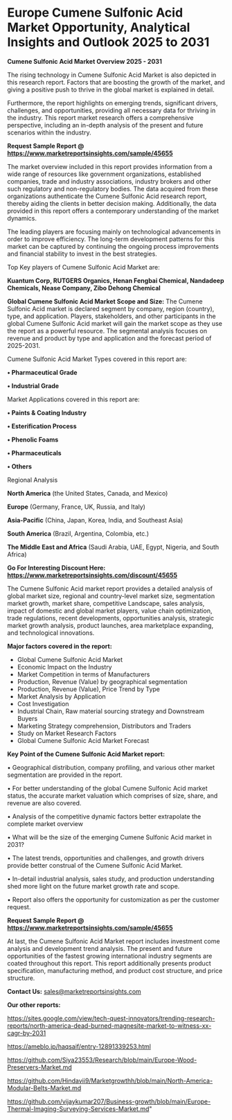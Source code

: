 # Europe Cumene Sulfonic Acid Market Opportunity, Analytical Insights and Outlook 2025 to 2031

<Strong> Cumene Sulfonic Acid Market Overview 2025 - 2031</strong>

The rising technology in Cumene Sulfonic Acid Market is also depicted in this research report. Factors that are boosting the growth of the market, and giving a positive push to thrive in the global market is explained in detail.

Furthermore, the report highlights on emerging trends, significant drivers, challenges, and opportunities, providing all necessary data for thriving in the industry. This report market research offers a comprehensive perspective, including an in-depth analysis of the present and future scenarios within the industry.

<strong>Request Sample Report @ <a href=https://www.marketreportsinsights.com/sample/45655>https://www.marketreportsinsights.com/sample/45655</a></strong>

The market overview included in this report provides information from a wide range of resources like government organizations, established companies, trade and industry associations, industry brokers and other such regulatory and non-regulatory bodies. The data acquired from these organizations authenticate the Cumene Sulfonic Acid research report, thereby aiding the clients in better decision making. Additionally, the data provided in this report offers a contemporary understanding of the market dynamics.

The leading players are focusing mainly on technological advancements in order to improve efficiency. The long-term development patterns for this market can be captured by continuing the ongoing process improvements and financial stability to invest in the best strategies.

Top Key players of Cumene Sulfonic Acid Market are:

<strong>Kuantum Corp, RUTGERS Organics, Henan Fengbai Chemical, Nandadeep Chemicals, Nease Company, Zibo Dehong Chemical</strong>

<strong><b>Global Cumene Sulfonic Acid Market Scope and Size:</b></strong>
The Cumene Sulfonic Acid market is declared segment by company, region (country), type, and application. Players, stakeholders, and other participants in the global Cumene Sulfonic Acid market will gain the market scope as they use the report as a powerful resource. The segmental analysis focuses on revenue and product by type and application and the forecast period of 2025-2031.

Cumene Sulfonic Acid Market Types covered in this report are:

<strong>•  Pharmaceutical Grade

•  Industrial Grade</strong>

Market Applications covered in this report are:

<strong>•  Paints & Coating Industry

•  Esterification Process

•  Phenolic Foams

•  Pharmaceuticals

•  Others</strong> 

Regional Analysis

<strong>North America</strong> (the United States, Canada, and Mexico)

<strong>Europe</strong> (Germany, France, UK, Russia, and Italy)

<strong>Asia-Pacific</strong> (China, Japan, Korea, India, and Southeast Asia)

<strong>South America</strong> (Brazil, Argentina, Colombia, etc.)

<strong>The Middle East and Africa</strong> (Saudi Arabia, UAE, Egypt, Nigeria, and South Africa)

<strong>Go For Interesting Discount Here: <a href=https://www.marketreportsinsights.com/discount/45655>https://www.marketreportsinsights.com/discount/45655</a></strong>

The Cumene Sulfonic Acid market report provides a detailed analysis of global market size, regional and country-level market size, segmentation market growth, market share, competitive Landscape, sales analysis, impact of domestic and global market players, value chain optimization, trade regulations, recent developments, opportunities analysis, strategic market growth analysis, product launches, area marketplace expanding, and technological innovations.

<strong><b>Major factors covered in the report:</b></strong>
<ul>
  <li>Global Cumene Sulfonic Acid Market </li>
  <li>Economic Impact on the Industry</li>
  <li>Market Competition in terms of Manufacturers</li>
  <li>Production, Revenue (Value) by geographical segmentation</li>
  <li>Production, Revenue (Value), Price Trend by Type</li>
  <li>Market Analysis by Application</li>
  <li>Cost Investigation</li>
  <li>Industrial Chain, Raw material sourcing strategy and Downstream Buyers</li>
  <li>Marketing Strategy comprehension, Distributors and Traders</li>
  <li>Study on Market Research Factors</li>
  <li>Global Cumene Sulfonic Acid Market Forecast</li>
</ul>

<strong><b>Key Point of the Cumene Sulfonic Acid Market report:</b></strong>

• Geographical distribution, company profiling, and various other market segmentation are provided in the report.

• For better understanding of the global Cumene Sulfonic Acid market status, the accurate market valuation which comprises of size, share, and revenue are also covered.

• Analysis of the competitive dynamic factors better extrapolate the complete market overview

• What will be the size of the emerging Cumene Sulfonic Acid market in 2031?

• The latest trends, opportunities and challenges, and growth drivers provide better construal of the Cumene Sulfonic Acid Market.

• In-detail industrial analysis, sales study, and production understanding shed more light on the future market growth rate and scope.

• Report also offers the opportunity for customization as per the customer request.

<strong>Request Sample Report @ <a href=https://www.marketreportsinsights.com/sample/45655>https://www.marketreportsinsights.com/sample/45655</a></strong>

At last, the Cumene Sulfonic Acid Market report includes investment come analysis and development trend analysis. The present and future opportunities of the fastest growing international industry segments are coated throughout this report. This report additionally presents product specification, manufacturing method, and product cost structure, and price structure.

<strong>Contact Us:</strong>
sales@marketreportsinsights.com

<strong>Our other reports:</strong>

<a href=https://sites.google.com/view/tech-quest-innovators/trending-research-reports/north-america-dead-burned-magnesite-market-to-witness-xx-cagr-by-2031>https://sites.google.com/view/tech-quest-innovators/trending-research-reports/north-america-dead-burned-magnesite-market-to-witness-xx-cagr-by-2031</a>

<a href=https://ameblo.jp/haqsaif/entry-12891339253.html>https://ameblo.jp/haqsaif/entry-12891339253.html</a>

<a href=https://github.com/Siya23553/Research/blob/main/Europe-Wood-Preservers-Market.md>https://github.com/Siya23553/Research/blob/main/Europe-Wood-Preservers-Market.md</a>

<a href=https://github.com/Hindavii9/Marketgrowthh/blob/main/North-America-Modular-Belts-Market.md>https://github.com/Hindavii9/Marketgrowthh/blob/main/North-America-Modular-Belts-Market.md</a>

<a href=https://github.com/vijaykumar207/Business-growth/blob/main/Europe-Thermal-Imaging-Surveying-Services-Market.md>https://github.com/vijaykumar207/Business-growth/blob/main/Europe-Thermal-Imaging-Surveying-Services-Market.md</a>"
